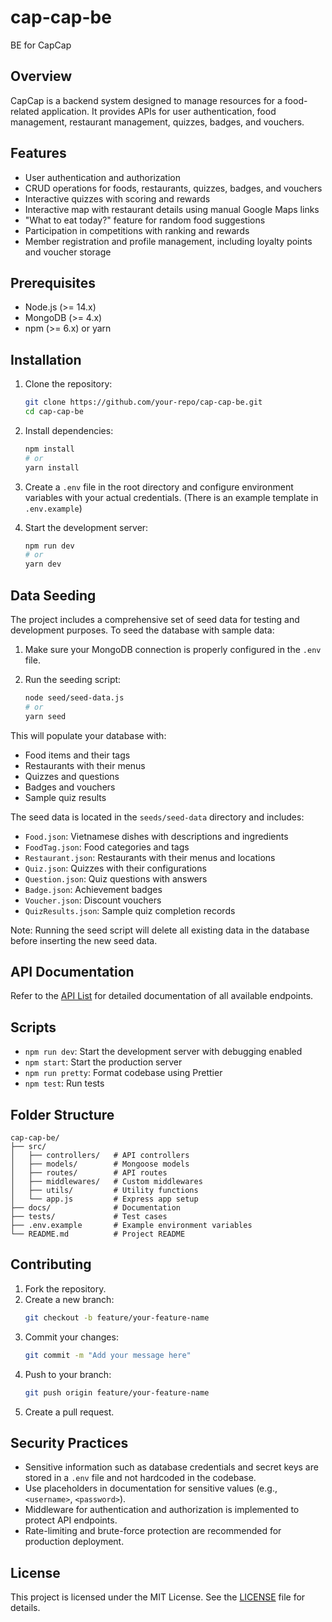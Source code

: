 # cap-cap-be

BE for CapCap

## Overview

CapCap is a backend system designed to manage resources for a food-related application. It provides APIs for user authentication, food management, restaurant management, quizzes, badges, and vouchers.

## Features

- User authentication and authorization
- CRUD operations for foods, restaurants, quizzes, badges, and vouchers
- Interactive quizzes with scoring and rewards
- Interactive map with restaurant details using manual Google Maps links
- "What to eat today?" feature for random food suggestions
- Participation in competitions with ranking and rewards
- Member registration and profile management, including loyalty points and voucher storage

## Prerequisites

- Node.js (>= 14.x)
- MongoDB (>= 4.x)
- npm (>= 6.x) or yarn

## Installation

1. Clone the repository:

    ```bash
    git clone https://github.com/your-repo/cap-cap-be.git
    cd cap-cap-be
    ```

2. Install dependencies:

    ```bash
    npm install
    # or
    yarn install
    ```

3. Create a `.env` file in the root directory and configure environment variables with your actual credentials. (There is an example template in `.env.example`)

4. Start the development server:
    ```bash
    npm run dev
    # or
    yarn dev
    ```

## Data Seeding

The project includes a comprehensive set of seed data for testing and development purposes. To seed the database with sample data:

1. Make sure your MongoDB connection is properly configured in the `.env` file.

2. Run the seeding script:
    ```bash
    node seed/seed-data.js
    # or
    yarn seed
    ```

This will populate your database with:

- Food items and their tags
- Restaurants with their menus
- Quizzes and questions
- Badges and vouchers
- Sample quiz results

The seed data is located in the `seeds/seed-data` directory and includes:

- `Food.json`: Vietnamese dishes with descriptions and ingredients
- `FoodTag.json`: Food categories and tags
- `Restaurant.json`: Restaurants with their menus and locations
- `Quiz.json`: Quizzes with their configurations
- `Question.json`: Quiz questions with answers
- `Badge.json`: Achievement badges
- `Voucher.json`: Discount vouchers
- `QuizResults.json`: Sample quiz completion records

Note: Running the seed script will delete all existing data in the database before inserting the new seed data.

## API Documentation

Refer to the [API List](./docs/api-list.md) for detailed documentation of all available endpoints.

## Scripts

- `npm run dev`: Start the development server with debugging enabled
- `npm start`: Start the production server
- `npm run pretty`: Format codebase using Prettier
- `npm test`: Run tests

## Folder Structure

```
cap-cap-be/
├── src/
│   ├── controllers/   # API controllers
│   ├── models/        # Mongoose models
│   ├── routes/        # API routes
│   ├── middlewares/   # Custom middlewares
│   ├── utils/         # Utility functions
│   └── app.js         # Express app setup
├── docs/              # Documentation
├── tests/             # Test cases
├── .env.example       # Example environment variables
└── README.md          # Project README
```

## Contributing

1. Fork the repository.
2. Create a new branch:
    ```bash
    git checkout -b feature/your-feature-name
    ```
3. Commit your changes:
    ```bash
    git commit -m "Add your message here"
    ```
4. Push to your branch:
    ```bash
    git push origin feature/your-feature-name
    ```
5. Create a pull request.

## Security Practices

- Sensitive information such as database credentials and secret keys are stored in a `.env` file and not hardcoded in the codebase.
- Use placeholders in documentation for sensitive values (e.g., `<username>`, `<password>`).
- Middleware for authentication and authorization is implemented to protect API endpoints.
- Rate-limiting and brute-force protection are recommended for production deployment.

## License

This project is licensed under the MIT License. See the [LICENSE](./LICENSE) file for details.
